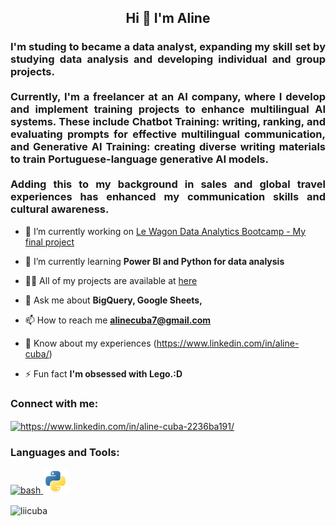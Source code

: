 <h2 align="center">Hi 👋 I'm Aline</h2>
<h3 align="justify">I'm studing to became a data analyst, expanding my skill set by studying data analysis and developing individual and group projects. 
<br>
<br>
Currently, I'm a freelancer at an AI company, where I develop and implement training projects to enhance multilingual AI systems. These include Chatbot Training: writing, ranking, and evaluating prompts for effective multilingual communication, and Generative AI Training: creating diverse writing materials to train Portuguese-language generative AI models.
<br>
<br>
Adding this to my background in sales and global travel experiences has enhanced my communication skills and cultural awareness.</h3>

<!-- <p align="left"> <a href="https://github.com/ryo-ma/github-profile-trophy"><img src="https://github-profile-trophy.vercel.app/?username=liicuba" alt="liicuba" /></a> </p> -->

- 🔭 I’m currently working on [Le Wagon Data Analytics Bootcamp - My final project](https://www.canva.com/design/DAGQkMH3HDc/RudzknJbJfcGd8kT90EgRg/edit?utm_content=DAGQkMH3HDc&utm_campaign=designshare&utm_medium=link2&utm_source=sharebutton)

- 🌱 I’m currently learning **Power BI and Python for data analysis**

- 👨‍💻 All of my projects are available at [here](https://lookerstudio.google.com/u/0/reporting/27f4e6b9-e716-4d79-906d-6403c1f5a74d/page/p_nmwgx8fbkd)

- 💬 Ask me about **BigQuery, Google Sheets,**

- 📫 How to reach me **alinecuba7@gmail.com**

- 📄 Know about my experiences (https://www.linkedin.com/in/aline-cuba/)

- ⚡ Fun fact **I'm obsessed with Lego.:D**

<h3 align="left">Connect with me:</h3>
<p align="left">
<a href="https://www.linkedin.com/in/aline-cuba" target="blank"><img align="center" src="https://raw.githubusercontent.com/rahuldkjain/github-profile-readme-generator/master/src/images/icons/Social/linked-in-alt.svg" alt="https://www.linkedin.com/in/aline-cuba-2236ba191/" height="30" width="40" /></a>
</p>

<h3 align="left">Languages and Tools:</h3>
<p align="left"> <a href="https://www.gnu.org/software/bash/" target="_blank" rel="noreferrer"> <img src="https://www.vectorlogo.zone/logos/gnu_bash/gnu_bash-icon.svg" alt="bash" width="40" height="40"/> </a> <a href="https://www.python.org" target="_blank" rel="noreferrer"> <img src="https://raw.githubusercontent.com/devicons/devicon/master/icons/python/python-original.svg" alt="python" width="40" height="40"/> </a> </p>

<p><img align="center" src="https://github-readme-stats.vercel.app/api/top-langs?username=liicuba&show_icons=true&locale=en&layout=compact" alt="liicuba" /></p>

